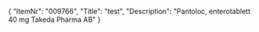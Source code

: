 {
  "ItemNr": "009766",
  "Title": "test",
  "Description": "Pantoloc, enterotablett 40 mg Takeda Pharma AB"
}